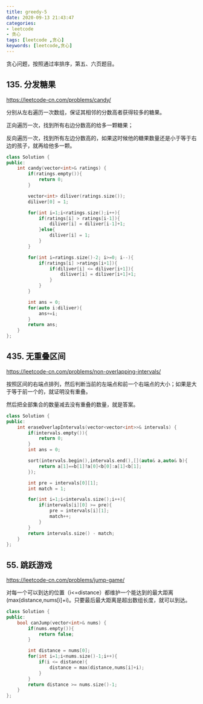 ```yaml
---
title: greedy-5
date: 2020-09-13 21:43:47
categories: 
- leetcode
- 贪心
tags: [leetcode ,贪心]
keywords: [leetcode,贪心]
---
```

贪心问题，按照通过率排序，第五、六页题目。

<!---more--->

## 135. 分发糖果
https://leetcode-cn.com/problems/candy/

分别从左右遍历一次数组，保证其相邻的分数高者获得较多的糖果。

正向遍历一次，找到所有右边分数高的给多一颗糖果；

反向遍历一次，找到所有左边分数高的，如果这时候他的糖果数量还是小于等于右边的孩子，就再给他多一颗。

```C++
class Solution {
public:
    int candy(vector<int>& ratings) {
        if(ratings.empty()){
            return 0;
        }

        vector<int> diliver(ratings.size());
        diliver[0] = 1;

        for(int i=1;i<ratings.size();i++){
            if(ratings[i] > ratings[i-1]){
                diliver[i] = diliver[i-1]+1;
            }else{
                diliver[i] = 1;
            }
        }

        for(int i=ratings.size()-2; i>=0; i--){
            if(ratings[i] >ratings[i+1]){
                if(diliver[i] <= diliver[i+1]){
                    diliver[i] = diliver[i+1]+1;
                }
            }
        }

        int ans = 0;
        for(auto i:diliver){
            ans+=i;
        }
        return ans;
    }
};
```

## 435. 无重叠区间
https://leetcode-cn.com/problems/non-overlapping-intervals/

按照区间的右端点排列，然后判断当前的左端点和前一个右端点的大小；如果是大于等于前一个的，就证明没有重叠。

然后把全部集合的数量减去没有重叠的数量，就是答案。

```C++
class Solution {
public:
    int eraseOverlapIntervals(vector<vector<int>>& intervals) {
        if(intervals.empty()){
            return 0;
        }
        int ans = 0;

        sort(intervals.begin(),intervals.end(),[](auto& a,auto& b){
            return a[1]==b[1]?a[0]<b[0]:a[1]<b[1];
        });

        int pre = intervals[0][1];
        int match = 1;

        for(int i=1;i<intervals.size();i++){
            if(intervals[i][0] >= pre){
                pre = intervals[i][1];
                match++;
            }
        }
        return intervals.size() - match;
    }
};
```

## 55. 跳跃游戏
https://leetcode-cn.com/problems/jump-game/

对每一个可以到达的位置（i<=distance）都维护一个能达到的最大距离(max(distance,nums[i]+i)。只要最后最大距离是超出数组长度，就可以到达。

```C++
class Solution {
public:
    bool canJump(vector<int>& nums) {
        if(nums.empty()){
            return false;
        }

        int distance = nums[0];
        for(int i=1;i<nums.size()-1;i++){
            if(i <= distance){
                distance = max(distance,nums[i]+i);
            }
        }
        return distance >= nums.size()-1;
    }
};
```